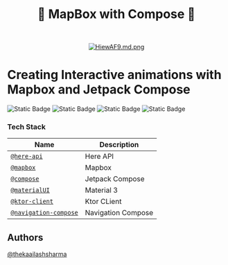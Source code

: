 <h1 align="center"> 🤖 MapBox with Compose 🧭 </h1> <br>
<p align="center">
  <a href="https://firebasestorage.googleapis.com/v0/b/palmapi-b548f.appspot.com/o/Cover.png?alt=media&token=487bcb74-8e41-4f38-9199-e167fb1e74b1">
    <img src="https://firebasestorage.googleapis.com/v0/b/palmapi-b548f.appspot.com/o/Cover.png?alt=media&token=487bcb74-8e41-4f38-9199-e167fb1e74b1" alt="HiewAF9.md.png" border="0">
  </a
</p>


# Creating Interactive animations with Mapbox and Jetpack Compose

![Static Badge](https://img.shields.io/badge/Kotlin-black?style=for-the-badge&logo=kotlin&logoColor=%237F52FF&labelColor=black)
![Static Badge](https://img.shields.io/badge/Jetpack_Compose-black?style=for-the-badge&logo=Jetpack%20Compose&logoColor=%234285F4&labelColor=black)
![Static Badge](https://img.shields.io/badge/Mapbox-black?style=for-the-badge&logo=mapbox&logoColor=%23000000&labelColor=white)
![Static Badge](https://img.shields.io/badge/HERE-black?style=for-the-badge&logo=here&logoColor=%2300AFAA&labelColor=black)

### Tech Stack
| Name | Description |
| --- | --- |
| [`@here-api`](https://www.here.com/docs/) | Here API |
| [`@mapbox`](https://docs.mapbox.com/) | Mapbox |
| [`@compose`](https://developer.android.com/jetpack/compose) | Jetpack Compose |
| [`@materialUI`](https://m3.material.io/) | Material 3 |
| [`@ktor-client`](https://ktor.io/docs/create-client.html) | Ktor CLient |
| [`@navigation-compose`](https://developer.android.com/jetpack/compose/navigation) | Navigation Compose |

## Authors

[@thekaailashsharma](https://linkedin.com/in/thekaailashsharma)

